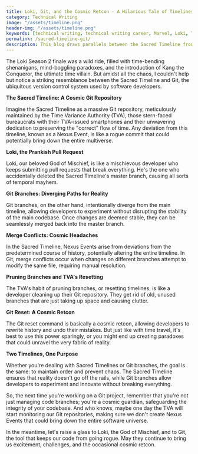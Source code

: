 ```yaml
---
title: Loki, Git, and the Cosmic Retcon - A Hilarious Tale of Timelines and Code
category: Technical Writing
image: "/assets/timeline.png"
header-img: "/assets/timeline.png"
keywords: [technical writing, technical writing career, Marvel, Loki, TVA, Git branches, Sacred Timeline, software development, cinematic storytelling, Avengers Endgame, timey-wimey, Norse mythology, Yggdrasil, Ouroboros, Nexus Events, version control system, Git reset, merge conflicts, codebase, multiverse collapse, time paradoxes, pruning branches, TVA reset, Git revert]
permalink: /sacred-timeline-git/
description: This blog draws parallels between the Sacred Timeline from the Marvel Cinematic Universe and Git branches in software development. It explores how both concepts serve to maintain order and prevent chaos, highlighting the role of controlled experimentation and careful navigation through time and code.
---
```


The Loki Season 2 finale was a wild ride, filled with time-bending shenanigans, mind-boggling paradoxes, and the introduction of Kang the Conqueror, the ultimate time villain. But amidst all the chaos, I couldn't help but notice a striking resemblance between the Sacred Timeline and Git, the ubiquitous version control system used by software developers.

<script async src="https://pagead2.googlesyndication.com/pagead/js/adsbygoogle.js?client=ca-pub-7149683584202371"
     crossorigin="anonymous"></script>
<!-- AddTitleOne -->
<ins class="adsbygoogle"
     style="display:block"
     data-ad-client="ca-pub-7149683584202371"
     data-ad-slot="7422872052"
     data-ad-format="auto"
     data-full-width-responsive="true"></ins>
<script>
     (adsbygoogle = window.adsbygoogle || []).push({});
</script>

**The Sacred Timeline: A Cosmic Git Repository**

Imagine the Sacred Timeline as a massive Git repository, meticulously maintained by the Time Variance Authority (TVA), those stern-faced bureaucrats with their TVA-issued smartphones and their unwavering dedication to preserving the "correct" flow of time. Any deviation from this timeline, known as a Nexus Event, is like a rogue commit that could potentially bring down the entire multiverse.

**Loki, the Prankish Pull Request**

Loki, our beloved God of Mischief, is like a mischievous developer who keeps submitting pull requests that break everything. He's the one who accidentally deleted the Sacred Timeline's master branch, causing all sorts of temporal mayhem.


**Git Branches: Diverging Paths for Reality**

Git branches, on the other hand, intentionally diverge from the main timeline, allowing developers to experiment without disrupting the stability of the main codebase. Once changes are deemed stable, they can be seamlessly merged back into the master branch.

**Merge Conflicts: Cosmic Headaches**

In the Sacred Timeline, Nexus Events arise from deviations from the predetermined course of history, potentially altering the entire timeline. In Git, merge conflicts occur when changes on different branches attempt to modify the same file, requiring manual resolution.

**Pruning Branches and TVA's Resetting**

The TVA's habit of pruning branches, or resetting timelines, is like a developer cleaning up their Git repository. They get rid of old, unused branches that are just taking up space and causing clutter.

**Git Reset: A Cosmic Retcon**

The Git reset command is basically a cosmic retcon, allowing developers to rewrite history and undo their mistakes. But just like with time travel, it's best to use this power sparingly, or you might end up creating paradoxes that could unravel the very fabric of reality.

**Two Timelines, One Purpose**

Whether you're dealing with Sacred Timelines or Git branches, the goal is the same: to maintain order and prevent chaos. The Sacred Timeline ensures that reality doesn't go off the rails, while Git branches allow developers to experiment and innovate without breaking everything.

So, the next time you're working on a Git project, remember that you're not just managing code branches; you're a cosmic guardian, safeguarding the integrity of your codebase. And who knows, maybe one day the TVA will start monitoring our Git repositories, making sure we don't create Nexus Events that could bring down the entire software universe.

In the meantime, let's raise a glass to Loki, the God of Mischief, and to Git, the tool that keeps our code from going rogue. May they continue to bring us excitement, challenges, and the occasional cosmic retcon.